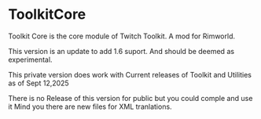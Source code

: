 # ToolkitCore
Toolkit Core is the core module of Twitch Toolkit. A mod for Rimworld.

This version is an update to add 1.6 suport. And should be deemed as experimental.

This private version does work with Current releases of Toolkit and Utilities as of Sept 12,2025

There is no Release of this version for public but you could comple and use it
Mind you there are new files for XML tranlations.
